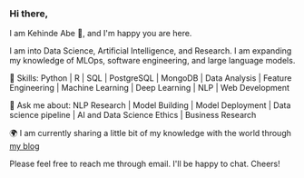<!-- Please don't remove this: Grab your social icons from https://github.com/carlsednaoui/gitsocial -->

[1.2]: http://i.imgur.com/wWzX9uB.png (twitter icon without padding)
[1]: [Twitter](https://twitter.com/_Ken0x)

### Hi there, 
I am Kehinde Abe 👋, and I'm happy you are here.

I am into Data Science, Artificial Intelligence, and Research. I am expanding my knowledge of MLOps, software engineering, and large language models.

🌱 Skills: Python | R | SQL | PostgreSQL | MongoDB | Data Analysis | Feature Engineering | Machine Learning | Deep Learning | NLP | Web Development

💬 Ask me about: NLP Research | Model Building | Model Deployment | Data science pipeline | AI and Data Science Ethics | Business Research 


:earth_africa: I am currently sharing a little bit of my knowledge with the world through [my blog](https://thecodezs.hashnode.dev)


Please feel free to reach me through email. I'll be happy to chat. Cheers!
